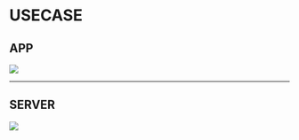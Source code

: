 # USECASE

## APP
![](http://www.plantuml.com/plantuml/proxy?cache=no&src=https://raw.githubusercontent.com/Team-Kelly/Requirements/main/uml/usecase/app.puml)

___

## SERVER
![](http://www.plantuml.com/plantuml/proxy?cache=no&src=https://raw.githubusercontent.com/Team-Kelly/Requirements/main/uml/usecase/server.puml)
